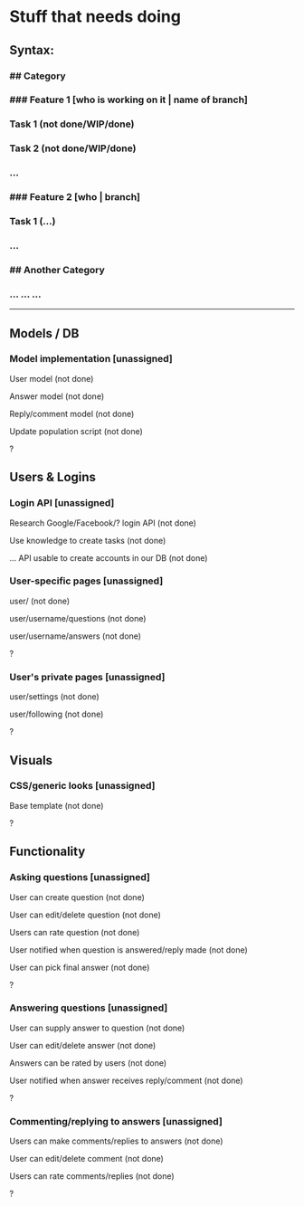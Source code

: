 # Stuff that needs doing

## Syntax: 
### \#\# Category
### \#\#\# Feature 1 [who is working on it | name of branch]
### Task 1 (not done/WIP/done)
### Task 2 (not done/WIP/done)
### ...
### \#\#\# Feature 2 [who | branch]
### Task 1 (...)
### ...
### \#\# Another Category
### ... ... ...
----

## Models / DB
### Model implementation [unassigned]
User model (not done)

Answer model (not done)

Reply/comment model (not done)

Update population script (not done)

?
## Users & Logins
### Login API [unassigned]
Research Google/Facebook/? login API (not done)

Use knowledge to create tasks (not done)

...
API usable to create accounts in our DB (not done)
### User-specific pages [unassigned]
user/<username> (not done)

user/username/questions (not done)

user/username/answers (not done)

?
### User's private pages [unassigned]
user/settings (not done)

user/following (not done)

?
## Visuals

### CSS/generic looks [unassigned]
Base template (not done)

?

## Functionality
### Asking questions [unassigned]
User can create question (not done)

User can edit/delete question (not done)

Users can rate question (not done)

User notified when question is answered/reply made (not done)

User can pick final answer (not done)

?
### Answering questions [unassigned]
User can supply answer to question (not done)

User can edit/delete answer (not done)

Answers can be rated by users (not done)

User notified when answer receives reply/comment (not done)

?
### Commenting/replying to answers [unassigned]
Users can make comments/replies to answers (not done)

User can edit/delete comment (not done)

Users can rate comments/replies (not done)

?
